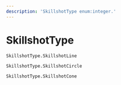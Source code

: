 ```yaml
---
description: 'SkillshotType enum:integer.'
---
```


# SkillshotType

`SkillshotType.SkillshotLine`

`SkillshotType.SkillshotCircle`

`SkillshotType.SkillshotCone`

